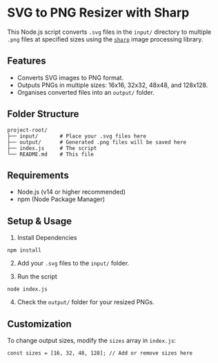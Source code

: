 # SVG to PNG Resizer with Sharp

This Node.js script converts `.svg` files in the `input/` directory to multiple `.png` files at specified sizes using the [`sharp`](https://github.com/lovell/sharp) image processing library.

## Features

- Converts SVG images to PNG format.
- Outputs PNGs in multiple sizes: 16x16, 32x32, 48x48, and 128x128.
- Organises converted files into an `output/` folder.

## Folder Structure

```
project-root/
├── input/       # Place your .svg files here
├── output/      # Generated .png files will be saved here
├── index.js     # The script
└── README.md    # This file
```

## Requirements

- Node.js (v14 or higher recommended)
- npm (Node Package Manager)

## Setup & Usage

1. Install Dependencies

```
npm install
```

2. Add your `.svg` files to the `input/` folder.

3. Run the script

```
node index.js
```

4. Check the `output/` folder for your resized PNGs.

## Customization

To change output sizes, modify the `sizes` array in `index.js`:

```
const sizes = [16, 32, 48, 128]; // Add or remove sizes here
```
